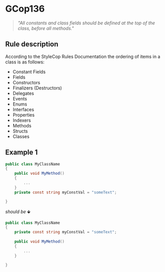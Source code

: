 # GCop136

> *"All constants and class fields should be defined at the top of the class, before all methods."*


## Rule description
According to the StyleCop Rules Documentation the ordering of items in a class is as follows: 
* Constant Fields
* Fields
* Constructors
* Finalizers (Destructors)
* Delegates
* Events
* Enums
* Interfaces
* Properties
* Indexers
* Methods
* Structs
* Classes

## Example 1
```csharp
public class MyClassName
{
    public void MyMethod() 
    {
        ...
    }
    private const string myConstVal = "someText";

}
```
*should be* 🡻

```csharp
public class MyClassName
{
    private const string myConstVal = "someText";
    
    public void MyMethod() 
    {
        ...
    }

}
```

